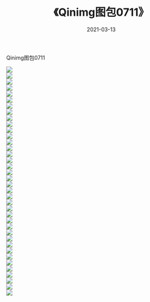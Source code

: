 ﻿---
layout: post
title:  《Qinimg图包0711》
date:   2021-03-13
img: http://imgx.orgx.ga/Qinimg图包/Qinimg图包0711/000.jpg
categories: [美女, 清纯, 唯美]
---

Qinimg图包0711

 ![](http://imgx.orgx.ga/Qinimg图包/Qinimg图包0711/001.jpg) <br>![](http://imgx.orgx.ga/Qinimg图包/Qinimg图包0711/002.jpg) <br>![](http://imgx.orgx.ga/Qinimg图包/Qinimg图包0711/003.jpg) <br>![](http://imgx.orgx.ga/Qinimg图包/Qinimg图包0711/004.jpg) <br>![](http://imgx.orgx.ga/Qinimg图包/Qinimg图包0711/005.jpg) <br>![](http://imgx.orgx.ga/Qinimg图包/Qinimg图包0711/006.jpg) <br>![](http://imgx.orgx.ga/Qinimg图包/Qinimg图包0711/007.jpg) <br>![](http://imgx.orgx.ga/Qinimg图包/Qinimg图包0711/008.jpg) <br>![](http://imgx.orgx.ga/Qinimg图包/Qinimg图包0711/009.jpg) <br>![](http://imgx.orgx.ga/Qinimg图包/Qinimg图包0711/010.jpg) <br>![](http://imgx.orgx.ga/Qinimg图包/Qinimg图包0711/011.jpg) <br>![](http://imgx.orgx.ga/Qinimg图包/Qinimg图包0711/012.jpg) <br>![](http://imgx.orgx.ga/Qinimg图包/Qinimg图包0711/013.jpg) <br>![](http://imgx.orgx.ga/Qinimg图包/Qinimg图包0711/014.jpg) <br>![](http://imgx.orgx.ga/Qinimg图包/Qinimg图包0711/015.jpg) <br>![](http://imgx.orgx.ga/Qinimg图包/Qinimg图包0711/016.jpg) <br>![](http://imgx.orgx.ga/Qinimg图包/Qinimg图包0711/017.jpg) <br>![](http://imgx.orgx.ga/Qinimg图包/Qinimg图包0711/018.jpg) <br>![](http://imgx.orgx.ga/Qinimg图包/Qinimg图包0711/019.jpg) <br>![](http://imgx.orgx.ga/Qinimg图包/Qinimg图包0711/020.jpg) <br>![](http://imgx.orgx.ga/Qinimg图包/Qinimg图包0711/021.jpg) <br>![](http://imgx.orgx.ga/Qinimg图包/Qinimg图包0711/022.jpg) <br>![](http://imgx.orgx.ga/Qinimg图包/Qinimg图包0711/023.jpg) <br>![](http://imgx.orgx.ga/Qinimg图包/Qinimg图包0711/024.jpg) <br>![](http://imgx.orgx.ga/Qinimg图包/Qinimg图包0711/025.jpg) <br>![](http://imgx.orgx.ga/Qinimg图包/Qinimg图包0711/026.jpg) <br>![](http://imgx.orgx.ga/Qinimg图包/Qinimg图包0711/027.jpg) <br>![](http://imgx.orgx.ga/Qinimg图包/Qinimg图包0711/028.jpg) <br>![](http://imgx.orgx.ga/Qinimg图包/Qinimg图包0711/029.jpg) <br>![](http://imgx.orgx.ga/Qinimg图包/Qinimg图包0711/030.jpg) <br>![](http://imgx.orgx.ga/Qinimg图包/Qinimg图包0711/031.jpg) <br>![](http://imgx.orgx.ga/Qinimg图包/Qinimg图包0711/032.jpg) <br>![](http://imgx.orgx.ga/Qinimg图包/Qinimg图包0711/033.jpg) <br>![](http://imgx.orgx.ga/Qinimg图包/Qinimg图包0711/034.jpg) <br>![](http://imgx.orgx.ga/Qinimg图包/Qinimg图包0711/035.jpg) <br>![](http://imgx.orgx.ga/Qinimg图包/Qinimg图包0711/036.jpg) <br>![](http://imgx.orgx.ga/Qinimg图包/Qinimg图包0711/037.jpg) <br>![](http://imgx.orgx.ga/Qinimg图包/Qinimg图包0711/038.jpg) <br>
